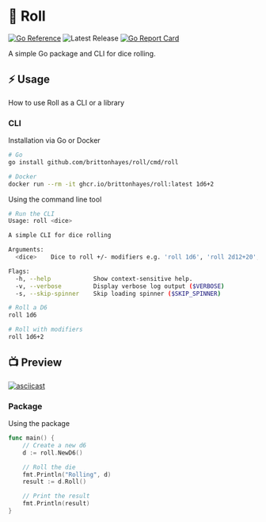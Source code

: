 # 🎲 Roll

[![Go Reference](https://pkg.go.dev/badge/github.com/brittonhayes/roll.svg)](https://pkg.go.dev/github.com/brittonhayes/roll)
![Latest Release](https://img.shields.io/github/v/release/brittonhayes/roll?label=latest%20release)
[![Go Report Card](https://goreportcard.com/badge/github.com/brittonhayes/roll)](https://goreportcard.com/report/github.com/brittonhayes/roll)

A simple Go package and CLI for dice rolling.

## ⚡ Usage

How to use Roll as a CLI or a library

### CLI

Installation via Go or Docker

```bash
# Go
go install github.com/brittonhayes/roll/cmd/roll
```

```bash
# Docker
docker run --rm -it ghcr.io/brittonhayes/roll:latest 1d6+2
```

Using the command line tool

```bash
# Run the CLI
Usage: roll <dice>

A simple CLI for dice rolling

Arguments:
  <dice>    Dice to roll +/- modifiers e.g. 'roll 1d6', 'roll 2d12+20', or 'roll 1d20-5'

Flags:
  -h, --help            Show context-sensitive help.
  -v, --verbose         Display verbose log output ($VERBOSE)
  -s, --skip-spinner    Skip loading spinner ($SKIP_SPINNER)

# Roll a D6
roll 1d6

# Roll with modifiers
roll 1d6+2
```

## 📺 Preview

[![asciicast](https://asciinema.org/a/ylBbsg1NjKb8WVciMUnoJSEgG.svg)](https://asciinema.org/a/ylBbsg1NjKb8WVciMUnoJSEgG)

### Package

Using the package

```go
func main() {
	// Create a new d6
	d := roll.NewD6()

	// Roll the die
	fmt.Println("Rolling", d)
	result := d.Roll()

	// Print the result
	fmt.Println(result)
}
```
